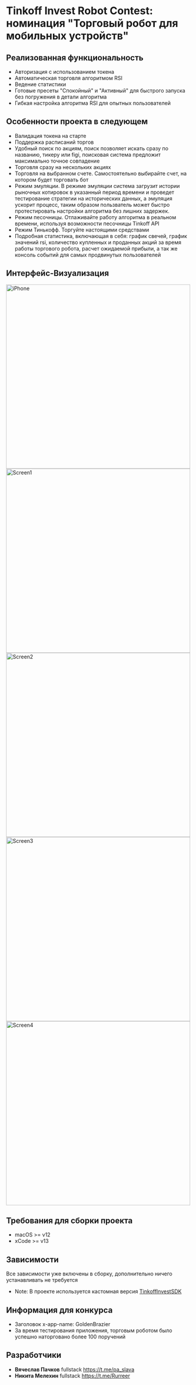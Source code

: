 # Tinkoff Invest Robot Contest: номинация "Торговый робот для мобильных устройств"

## Реализованная функциональность
- Авторизация с использованием токена
- Автоматическая торговля алгоритмом RSI
- Ведение статистики
- Готовые пресеты "Спокойный" и "Активный" для быстрого запуска без погружения в детали алгоритма
- Гибкая настройка алгоритма RSI для опытных пользователей

## Особенности проекта в следующем
- Валидация токена на старте
- Поддержка расписаний торгов
- Удобный поиск по акциям, поиск позволяет искать сразу по названию, тикеру или figi, поисковая система предложит максимально точное совпадение
- Торговля сразу на нескольких акциях
- Торговля на выбранном счете. Самостоятельно выбирайте счет, на котором будет торговать бот
- Режим эмуляции. В режиме эмуляции система загрузит истории рыночных котировок в указанный период времени и проведет тестирование стратегии на исторических данных, а эмуляция ускорит процесс, таким образом пользватель может быстро протестировать настройки алгоритма без лишних задержек.
- Режим песочницы. Отлаживайте работу алгоритма в реальном времени, используя возможности песочницы Tinkoff API
- Режим Тинькофф. Торгуйте настоящими средствами
- Подробная статистика, включающая в себя: график свечей, график значений rsi, количество купленных и проданных акций за время работы торгового робота, расчет ожидаемой прибыли, а так же консоль событий для самых продвинутых пользователей

## Интерфейс-Визуализация
<img src="https://github.com/GoldenBrazier/TinkoffInvestRobot/blob/master/Assets/ScreeniPhone.png" width="500" alt="iPhone">

<img src="https://github.com/GoldenBrazier/TinkoffInvestRobot/blob/master/Assets/Screen1.png" width="500" alt="Screen1">

<img src="https://github.com/GoldenBrazier/TinkoffInvestRobot/blob/master/Assets/Screen2.png" width="500" alt="Screen2">

<img src="https://github.com/GoldenBrazier/TinkoffInvestRobot/blob/master/Assets/Screen3.png" width="500" alt="Screen3">

<img src="https://github.com/GoldenBrazier/TinkoffInvestRobot/blob/master/Assets/Screen4.png" width="500" alt="Screen4">

## Требования для сборки проекта
- macOS >= v12
- xCode >= v13

## Зависимости
Все зависимости уже включены в сборку, дополнительно ничего устанавливать не требуется
- Note: В проекте используется кастомная версия [TinkoffInvestSDK](https://github.com/nimelehin/TinkoffInvestSwiftSDK)

## Информация для конкурса
- Заголовок x-app-name: GoldenBrazier
- За время тестирования приложения, торговым роботом было успешно наторговано более 100 поручений

## Разработчики
- **Вячеслав Пачков** fullstack https://t.me/pa_slava
- **Никита Мелехин** fullstack https://t.me/Rurreer